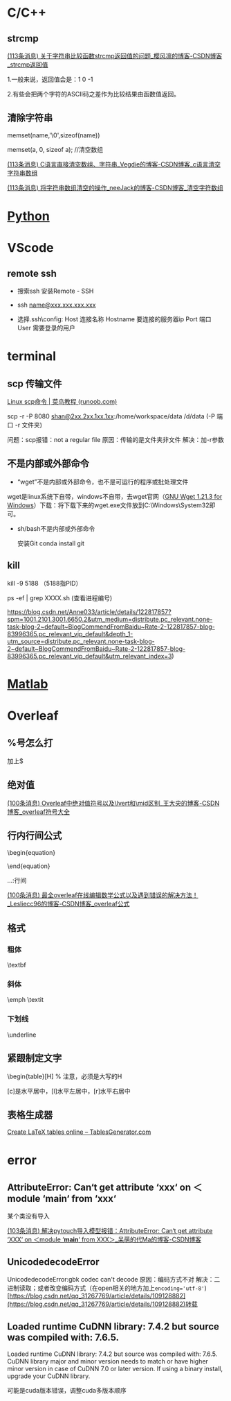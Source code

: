 # C/C++

## strcmp

[(113条消息) 关于字符串比较函数strcmp返回值的问题_樱风凛的博客-CSDN博客_strcmp返回值](https://blog.csdn.net/fayecy/article/details/42191913)

1.一般来说，返回值会是：1 0 -1

2.有些会把两个字符的ASCII码之差作为比较结果由函数值返回。

## 清除字符串

memset(name,'\0',sizeof(name))

memset(a, 0, sizeof a);          //清空数组 

[(113条消息) C语言直接清空数组、字符串_Vegdie的博客-CSDN博客_c语言清空字符串数组](https://blog.csdn.net/cool99781/article/details/106388593)

[(113条消息) 将字符串数组清空的操作_neeJack的博客-CSDN博客_清空字符数组](https://blog.csdn.net/neeJack/article/details/51557375)

# [Python](./Python.md)



# VScode

## remote ssh

- 搜索ssh 安装Remote - SSH

- ssh name@xxx.xxx.xxx.xxx
- 选择\.ssh\config:  Host 连接名称 Hostname 要连接的服务器ip Port 端口 User 需要登录的用户



# terminal

## scp 传输文件

[Linux scp命令 | 菜鸟教程 (runoob.com)](https://www.runoob.com/linux/linux-comm-scp.html)

scp -r -P 8080 shan@2xx.2xx.1xx.1xx:/home/workspace/data /d/data (-P 端口 -r 文件夹)

问题：scp报错：not a regular file 原因：传输的是文件夹非文件 解决：加-r参数

## 不是内部或外部命令

- “wget”不是内部或外部命令，也不是可运行的程序或批处理文件

wget是linux系统下自带，windows不自带，去wget官网（[GNU Wget 1.21.3 for Windows](https://eternallybored.org/misc/wget/)）下载：将下载下来的wget.exe文件放到C:\Windows\System32即可。

- sh/bash不是内部或外部命令

  安装Git     conda install git

## kill

kill -9 5188  （5188指PID）

ps -ef | grep XXXX.sh   (查看进程编号)

https://blog.csdn.net/Anne033/article/details/122817857?spm=1001.2101.3001.6650.2&utm_medium=distribute.pc_relevant.none-task-blog-2~default~BlogCommendFromBaidu~Rate-2-122817857-blog-83996365.pc_relevant_vip_default&depth_1-utm_source=distribute.pc_relevant.none-task-blog-2~default~BlogCommendFromBaidu~Rate-2-122817857-blog-83996365.pc_relevant_vip_default&utm_relevant_index=3)



# [Matlab](./matlab.md)



# Overleaf

## %号怎么打

加上$

## 绝对值

[(100条消息) Overleaf中绝对值符号以及\lvert和\mid区别_王大央的博客-CSDN博客_overleaf符号大全](https://blog.csdn.net/weixin_50637207/article/details/126125516)

## 行内行间公式

\begin{equation}

\end{equation}

$...$:行间

[(100条消息) 最全overleaf在线编辑数学公式以及遇到错误的解决方法！_Lesliecc96的博客-CSDN博客_overleaf公式](https://blog.csdn.net/weixin_44699871/article/details/107701731)

## 格式

### 粗体

\textbf

### 斜体

\emph \textit

### 下划线

\underline

## 紧跟制定文字

\begin{table}[H] % 注意，必须是大写的H

[c]是水平居中，[l]水平左居中，[r]水平右居中

## 表格生成器

[Create LaTeX tables online – TablesGenerator.com](https://tablesgenerator.com/)



# error

## AttributeError: Can‘t get attribute ‘xxx‘ on ＜module ‘__main__‘ from ‘xxx‘

某个类没有导入

[(103条消息) 解决pytouch导入模型报错：AttributeError: Can‘t get attribute ‘XXX‘ on ＜module ‘__main__‘ from XXX＞_呆萌的代Ma的博客-CSDN博客](https://blog.csdn.net/weixin_35757704/article/details/115762931?spm=1001.2101.3001.6650.1&utm_medium=distribute.pc_relevant.none-task-blog-2~default~BlogCommendFromBaidu~Rate-1-115762931-blog-120475329.pc_relevant_vip_default&depth_1-utm_source=distribute.pc_relevant.none-task-blog-2~default~BlogCommendFromBaidu~Rate-1-115762931-blog-120475329.pc_relevant_vip_default&utm_relevant_index=2)

## UnicodedecodeError

UnicodedecodeError:gbk codec can't decode
原因：编码方式不对
解决：二进制读取；或者改变编码方式（在open相关的地方加上`encoding='utf-8'`)
[https://blog.csdn.net/qq_31267769/article/details/109128882](https://blog.csdn.net/qq_31267769/article/details/109128882)转载

##  Loaded runtime CuDNN library: 7.4.2 but source was compiled with: 7.6.5.  

 Loaded runtime CuDNN library: 7.4.2 but source was compiled with: 7.6.5.  CuDNN library major and minor version needs to match or have higher minor version in case of CuDNN 7.0 or later version. If using a binary install, upgrade your CuDNN library.

可能是cuda版本错误，调整cuda多版本顺序



